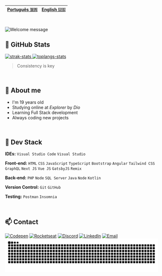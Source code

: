 | [Português 🇧🇷](https://github.com/PedroPaino) | [English 🇺🇸](https://github.com/PedroPaino) |
|---|---|

<br>

<!-- I made it on https://readme-typing-svg.demolab.com/demo/ -->
![Welcome message](https://readme-typing-svg.demolab.com?font=Silkscreen&duration=3000&pause=1500&color=0065f5&width=435&lines=Hey%2C+I'm+Pedro+Henrique+Paino;Welcome+to+my+GitHub+:%29; "Welcome Message")

## 💫 GitHub Stats

<!-- I got this cards in https://github.com/anuraghazra/github-readme-stats --> 
<a href="#">
    <img alt="strak-stats" height="170em" src="https://github-readme-streak-stats.herokuapp.com/?user=PedroPaino&theme=omni&hide_border=true&theme=transparent" />
    <img alt="toplangs-stats" height="170em" src="https://github-readme-stats.vercel.app/api/top-langs/?username=PedroPaino&layout=compact&hide_border=true&theme=transparent" />    
</a>

> Consistency is key

<br>

## 🍄 About me
    
- I'm 19 years old                                                                          
- Studying online at <em>Explorer</em> by <em>Dio</em>  
- Learning Full Stack development                                                     
- Always coding new projects  

<br>

## 🚀 Dev Stack

**IDEs:** `Visual Studio Code` `Visual Studio` 
    
**Front-end:** `HTML` `CSS` `JavaScript` `TypeScript` `Bootstrap` `Angular` `Tailwind CSS` `GraphQL` `Next JS` `Vue JS` `GatsbyJS` `Remix`      

**Back-end:** `PHP` `Node` `SQL Server` `Java` `Node` `Kotlin` 


**Version Control:** `Git` `GitHub`

**Testing:** `Postman` `Insomnia`   

<br>

## 📫 Contact
 
<!-- Badges from https://dev.to/envoy_/150-badges-for-github-pnk -->
[![Codepen](https://img.shields.io/badge/Codepen-000000?style=for-the-badge&logo=codepen&logoColor=white "Codepen")](https://codepen.io/pedropaino)
[![Rocketseat](https://img.shields.io/badge/Rocketseat-8B89CC?style=for-the-badge&logo=rocketseat&logoColor=white "Rocketseat")](https://app.rocketseat.com.br/me/pedro-henrique-paino-00259)
[![Discord](https://img.shields.io/badge/@pedropaino-7289DA?style=for-the-badge&logo=discord&logoColor=white "My Discord user")](#)
[![LinkedIn](https://img.shields.io/badge/LinkedIn-0077B5?style=for-the-badge&logo=linkedin&logoColor=white "LinkedIn")](https://www.linkedin.com/in/pedropaino/)
[![Email](https://img.shields.io/badge/Gmail-D14836?style=for-the-badge&logo=gmail&logoColor=white "Email")](mailto:pedropainoadm@gmail.com)
![Snake animation](https://raw.githubusercontent.com/PedroPaino/PedroPaino/output/github-contribution-grid-snake-dark.svg)
